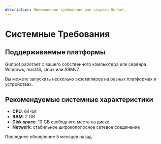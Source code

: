 ```yaml
---
description: Минимальные требования для запуска Gunbot.
---
```


# Системные Требования

## Поддерживаемые платформы

Gunbot работает с вашего собственного компьютера или сервера Windows, macOS, Linux или ARMv7. 

Вы можете запускать несколько экземпляров на разных платформах и устройствах.

## Рекомендуемые системные характеристики

* **CPU**: 64-bit
* **RAM**: 2 GB
* **Disk space**: 10 GB свободного места на диске
* **Network**: стабильное широкополосное сетевое соединение

Последнее обновление 5 месяцев назад

